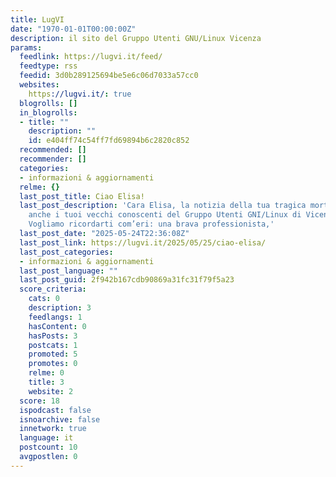 ```yaml
---
title: LugVI
date: "1970-01-01T00:00:00Z"
description: il sito del Gruppo Utenti GNU/Linux Vicenza
params:
  feedlink: https://lugvi.it/feed/
  feedtype: rss
  feedid: 3d0b289125694be5e6c06d7033a57cc0
  websites:
    https://lugvi.it/: true
  blogrolls: []
  in_blogrolls:
  - title: ""
    description: ""
    id: e404ff74c54ff7fd69894b6c2820c852
  recommended: []
  recommender: []
  categories:
  - informazioni & aggiornamenti
  relme: {}
  last_post_title: Ciao Elisa!
  last_post_description: 'Cara Elisa, la notizia della tua tragica morte ha scosso
    anche i tuoi vecchi conoscenti del Gruppo Utenti GNI/Linux di Vicenza (LugVicenza).
    Vogliamo ricordarti com’eri: una brava professionista,'
  last_post_date: "2025-05-24T22:36:08Z"
  last_post_link: https://lugvi.it/2025/05/25/ciao-elisa/
  last_post_categories:
  - informazioni & aggiornamenti
  last_post_language: ""
  last_post_guid: 2f942b167cdb90869a31fc31f79f5a23
  score_criteria:
    cats: 0
    description: 3
    feedlangs: 1
    hasContent: 0
    hasPosts: 3
    postcats: 1
    promoted: 5
    promotes: 0
    relme: 0
    title: 3
    website: 2
  score: 18
  ispodcast: false
  isnoarchive: false
  innetwork: true
  language: it
  postcount: 10
  avgpostlen: 0
---
```

